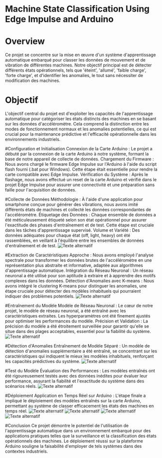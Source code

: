 # Machine State Classification Using Edge Impulse and Arduino

# Overview
Ce projet se concentre sur la mise en œuvre d'un système d'apprentissage automatique embarqué pour classer les données de mouvement et de vibration de différentes machines. Notre objectif principal est de détecter différents états opérationnels, tels que 'éteint', 'allumé', 'faible charge', 'forte charge', et d'identifier les anomalies, le tout sans nécessiter de modification des machines.

# Objectif
L'objectif central du projet est d'exploiter les capacités de l'apprentissage automatique pour catégoriser les états distincts des machines en se basant sur les données d'accéléromètre. Cela comprend la distinction entre les modes de fonctionnement normaux et les anomalies potentielles, ce qui est crucial pour la maintenance prédictive et l'efficacité opérationnelle dans les environnements industriels.

#Configuration et Initialisation
Connexion de la Carte Arduino : Le projet a débuté par la connexion de la carte Arduino à notre système, formant la base de notre appareil de collecte de données.
Chargement du Firmware : Nous avons chargé le firmware Edge Impulse sur l'Arduino à l'aide du script flash fourni (.bat pour Windows). Cette étape était essentielle pour rendre la carte compatible avec Edge Impulse.
Vérification du Système : Après le flashage, nous avons effectué un reset de la carte Arduino et vérifié dans le projet Edge Impulse pour assurer une connectivité et une préparation sans faille pour l'acquisition de données.

#Collecte de Données
Méthodologie : À l'aide d'une application pour smartphone conçue pour générer des vibrations, nous avons imité différents états de machines et collecté les données correspondantes de l'accéléromètre.
Étiquetage des Données : Chaque ensemble de données a été méticuleusement étiqueté selon son état opérationnel pour assurer l'exactitude des phases d'entraînement et de test. Cette étape est cruciale dans les tâches d'apprentissage supervisé.
Volume et Variété : Des données adéquates pour chaque état (off, light, heavy) ont été rassemblées, en veillant à l'équilibre entre les ensembles de données d'entraînement et de test.
![Texte alternatif](https://github.com/GhozlenBY/Motion-Classification-and-Anomaly-Detection/issues/1#issue-2000591401)

#Extraction de Caractéristiques
Approche : Nous avons employé l'analyse spectrale pour transformer les données brutes de l'accéléromètre en une représentation plus abstraite et informative, adaptée aux algorithmes d'apprentissage automatique.
Intégration du Réseau Neuronal : Un réseau neuronal a été utilisé pour son aptitude à extraire et à apprendre des motifs complexes dans les données.
Détection d'Anomalies avec K-means : Nous avons intégré le clustering K-means pour distinguer les anomalies, une étape cruciale pour détecter des modèles inhabituels qui pourraient indiquer des problèmes potentiels.
![Texte alternatif](https://github.com/GhozlenBY/Motion-Classification-and-Anomaly-Detection/issues/2#issue-2000593319)

#Entraînement du Modèle
Modèle de Réseau Neuronal : Le cœur de notre projet, le modèle de réseau neuronal, a été entraîné avec les caractéristiques extraites. Les hyperparamètres ont été finement ajustés pour optimiser les performances du modèle.
Précision et Validation : La précision du modèle a été étroitement surveillée pour garantir qu'elle se situe dans des plages acceptables, essentiel pour la fiabilité du système.
![Texte alternatif](https://github.com/GhozlenBY/Motion-Classification-and-Anomaly-Detection/issues/4#issue-2000593749)

#Détection d'Anomalies
Entraînement de Modèle Séparé : Un modèle de détection d'anomalies supplémentaire a été entraîné, se concentrant sur les caractéristiques qui indiquent le mieux les modèles inhabituels, renforçant les capacités prédictives du système.
![Texte alternatif](https://github.com/GhozlenBY/Motion-Classification-and-Anomaly-Detection/issues/5#issue-2000594110)

#Test du Modèle
Évaluation des Performances : Les modèles entraînés ont été rigoureusement testés avec des données inédites pour évaluer leur performance, assurant la fiabilité et l'exactitude du système dans des scénarios réels.
![Texte alternatif](https://github.com/GhozlenBY/Motion-Classification-and-Anomaly-Detection/issues/6#issue-2000594344)

#Déploiement
Application en Temps Réel sur Arduino : L'étape finale a impliqué le déploiement des modèles entraînés sur la carte Arduino, permettant au système de classer efficacement les états des machines en temps réel.
![Texte alternatif](https://github.com/GhozlenBY/Motion-Classification-and-Anomaly-Detection/issues/7#issue-2000594581)
![Texte alternatif](https://github.com/GhozlenBY/Motion-Classification-and-Anomaly-Detection/issues/8#issue-2000595253)
![Texte alternatif](https://github.com/GhozlenBY/Motion-Classification-and-Anomaly-Detection/issues/9#issue-2000595400)
![Texte alternatif](https://github.com/GhozlenBY/Motion-Classification-and-Anomaly-Detection/issues/10#issue-2000595521)

#Conclusion
Ce projet démontre le potentiel de l'utilisation de l'apprentissage automatique dans un environnement embarqué pour des applications pratiques telles que la surveillance et la classification des états opérationnels des machines. Le déploiement réussi sur la plateforme Arduino souligne la faisabilité d'employer de tels systèmes dans des contextes industriels.


